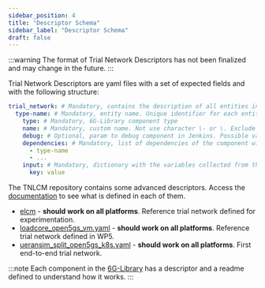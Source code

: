 ```yaml
---
sidebar_position: 4
title: "Descriptor Schema"
sidebar_label: "Descriptor Schema"
draft: false
---
```


:::warning
The format of Trial Network Descriptors has not been finalized and may change in the future.
:::

Trial Network Descriptors are yaml files with a set of expected fields and with the following structure:

```yaml
trial_network: # Mandatory, contains the description of all entities in the Trial Network
  type-name: # Mandatory, entity name. Unique identifier for each entity in the Trial Network
    type: # Mandatory, 6G-Library component type
    name: # Mandatory, custom name. Not use character \- or \. Exclude components tn_init, tn_bastion and tn_vxlan
    debug: # Optional, param to debug component in Jenkins. Possible values true or false
    dependencies: # Mandatory, list of dependencies of the component with other components
      - type-name
      - ...
    input: # Mandatory, dictionary with the variables collected from the input part of the 6G-Library
      key: value
```

The TNLCM repository contains some advanced descriptors. Access the [documentation](https://github.com/6G-SANDBOX/TNLCM/blob/main/tn_template_lib/README.md) to see what is defined in each of them.

- [elcm](https://github.com/6G-SANDBOX/TNLCM/blob/main/tn_template_lib/elcm.yaml) - **should work on all platforms**. Reference trial network defined for experimentation.
- [loadcore_open5gs_vm.yaml](https://github.com/6G-SANDBOX/TNLCM/blob/main/tn_template_lib/loadcore_open5gs_vm.yaml) - **should work on all platforms**. Reference trial network defined in WP5.
- [ueransim_split_open5gs_k8s.yaml](https://github.com/6G-SANDBOX/TNLCM/blob/main/tn_template_lib/ueransim_split_open5gs_k8s.yaml) - **should work on all platforms**. First end-to-end trial network.

:::note
Each component in the [6G-Library](https://github.com/6G-SANDBOX/6G-Library) has a descriptor and a readme defined to understand how it works.
:::

